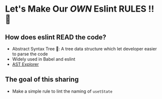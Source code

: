 # Let's Make Our _OWN_ Eslint RULES !! 🚀

## How does eslint READ the code?

- Abstract Syntax Tree 🌲: A tree data structure which let developer easier to parse the code
- Widely used in Babel and eslint
- [AST Explorer](https://astexplorer.net/)

## The goal of this sharing

- Make a simple rule to lint the naming of `usetState`
